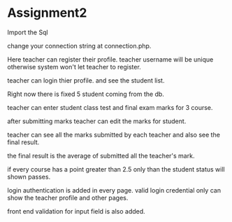 # Assignment2

Import the Sql

change your connection string at connection.php.

Here teacher can register their profile. teacher username will be unique otherwise system won't let teacher to register. 

teacher can login thier profile. and see the student list.

Right now there is fixed 5 student coming from the db.

teacher can enter student class test and final exam marks for 3 course.

after submitting marks teacher can edit the marks for student.

teacher can see all the marks submitted by each teacher and also see the final result.

the final result is the average of submitted all the teacher's mark.

if every course has a point greater than 2.5 only than the student status will shown passes.

login authentication is added in every page. valid login credential only can show the teacher profile and other pages.

front end validation for input field is also added.
